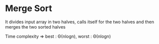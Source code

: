 # Merge Sort

It divides input array in two halves, calls itself for the two halves and then merges the two sorted halves

Time complexity => best : Θ(nlogn), worst : Θ(nlogn)